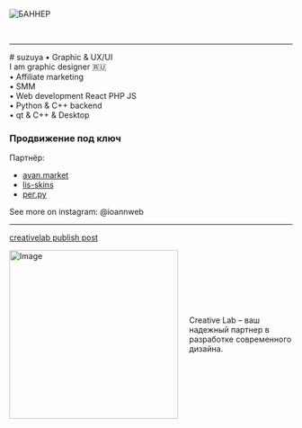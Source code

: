 ![БАННЕР](https://github.com/user-attachments/assets/64a77f73-2d14-4459-831d-03e64403a4b3)



<br/>
<hr>
# suzuya • Graphic & UX/UI
<br/>
I am graphic designer 🇷🇺<br/>  
• Affiliate marketing<br/>
• SMM<br/>
• Web development React PHP JS<br/>
• Python & C++ backend<br/>
• qt & C++ & Desktop<br/>


### Продвижение под ключ

Партнёр:
- [avan.market](https://avan.market)
- [lis-skins](https://lis-skins)
- [рег.ру](https://reg.ru)

See more on instagram: @ioannweb
<br/>
<hr>

[creativelab publish post](https://github.com/user-attachments/assets/e356565c-c084-4aa1-84f2-1817e3111e8f)

<div style="display: flex; align-items: center;">
  <img src="https://github.com/user-attachments/assets/e356565c-c084-4aa1-84f2-1817e3111e8f" alt="Image" width="300" style="margin-right: 20px;"/>
    <p>
      Creative Lab – ваш надежный партнер в разработке современного дизайна.
    </p>
</div>
